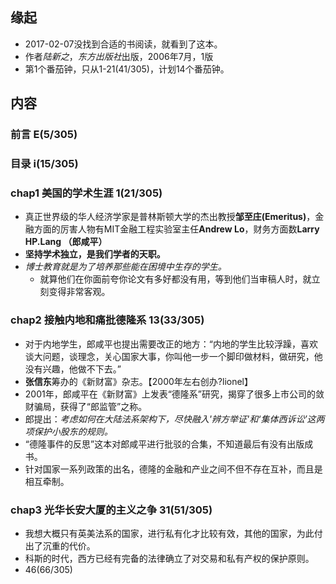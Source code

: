 ##  缘起
+ 2017-02-07没找到合适的书阅读，就看到了这本。
+ 作者*陆新之*，*东方出版社*出版，2006年7月，1版
+ 第1个番茄钟，只从1-21(41/305)，计划14个番茄钟。

##  内容
###  前言 E(5/305)

###  目录 i(15/305)

###  chap1 美国的学术生涯 1(21/305)
+ 真正世界级的华人经济学家是普林斯顿大学的杰出教授**邹至庄(Emeritus)**，金融方面的厉害人物有MIT金融工程实验室主任**Andrew Lo**，财务方面数**Larry HP.Lang （郎咸平）**
+ **坚持学术独立，是我们学者的天职。**
+ *博士教育就是为了培养那些能在困境中生存的学生。*
	+ 就算他们在你面前夸你论文有多好都没有用，等到他们当审稿人时，就立刻变得非常客观。

###  chap2 接触内地和痛批德隆系 13(33/305)
+ 对于内地学生，郎咸平也提出需要改正的地方：“内地的学生比较浮躁，喜欢谈大问题，谈理念，关心国家大事，你叫他一步一个脚印做材料，做研究，他没有兴趣，他做不下去。”
+ **张信东**筹办的《新财富》杂志。【2000年左右创办?lionel】
+ 2001年，郎咸平在《新财富》上发表“德隆系”研究，揭穿了很多上市公司的敛财骗局，获得了“郎监管”之称。
+ 郎提出：*考虑如何在大陆法系架构下，尽快融入'辨方举证'和‘集体西诉讼’这两项保护小股东的规则。*
+ “德隆事件的反思”这本对郎咸平进行批驳的合集，不知道最后有没有出版成书。
+ 针对国家一系列政策的出名，德隆的金融和产业之间不但不存在互补，而且是相互牵制。

###  chap3 光华长安大厦的主义之争 31(51/305)
+ 我想大概只有英美法系的国家，进行私有化才比较有效，其他的国家，为此付出了沉重的代价。
+ 科斯的时代，西方已经有完备的法律确立了对交易和私有产权的保护原则。
+ 46(66/305)
